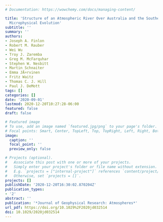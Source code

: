```yaml
---
# Documentation: https://wowchemy.com/docs/managing-content/

title: 'Structure of an Atmospheric River Over Australia and the Southern Ocean: II.
  Microphysical Evolution'
subtitle: ''
summary: ''
authors:
- Joseph A. Finlon
- Robert M. Rauber
- Wei Wu
- Troy J. Zaremba
- Greg M. McFarquhar
- Stephen W. Nesbitt
- Martin Schnaiter
- Emma JÃ¤rvinen
- Fritz Waitz
- Thomas C. J. Hill
- Paul J. DeMott
tags: []
categories: []
date: '2020-09-01'
lastmod: 2020-12-20T10:27:28-06:00
featured: false
draft: false

# Featured image
# To use, add an image named `featured.jpg/png` to your page's folder.
# Focal points: Smart, Center, TopLeft, Top, TopRight, Left, Right, BottomLeft, Bottom, BottomRight.
image:
  caption: ''
  focal_point: ''
  preview_only: false

# Projects (optional).
#   Associate this post with one or more of your projects.
#   Simply enter your project's folder or file name without extension.
#   E.g. `projects = ["internal-project"]` references `content/project/deep-learning/index.md`.
#   Otherwise, set `projects = []`.
projects: []
publishDate: '2020-12-20T16:30:02.870204Z'
publication_types:
- '2'
abstract: ''
publication: '*Journal of Geophysical Research: Atmospheres*'
url_pdf: https://doi.org/10.1029%2F2020jd032514
doi: 10.1029/2020jd032514
---
```

